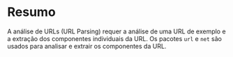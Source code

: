 # Resumo

A análise de URLs (URL Parsing) requer a análise de uma URL de exemplo e a extração dos componentes individuais da URL. Os pacotes `url` e `net` são usados para analisar e extrair os componentes da URL.
